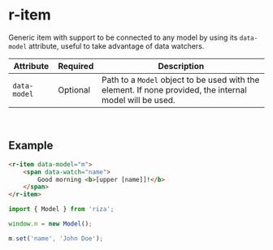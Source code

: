 # r-item

Generic item with support to be connected to any model by using its `data-model` attribute, useful to take advantage of data watchers.

|Attribute|Required|Description
|---------|--------|-----------
|`data-model`|Optional|Path to a `Model` object to be used with the element. If none provided, the internal model will be used.

<br/>

## Example

```html
<r-item data-model="m">
    <span data-watch="name">
        Good morning <b>[upper [name]]!</b>
    </span>
</r-item>
```

```js
import { Model } from 'riza';

window.m = new Model();

m.set('name', 'John Doe');
```
